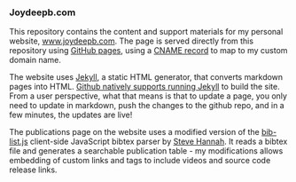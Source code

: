 ### Joydeepb.com


This repository contains the content and support materials for my personal website, www.joydeepb.com.
The page is served directly from this repository using [GitHub pages](https://pages.github.com/), using a [CNAME record](https://docs.github.com/en/pages/configuring-a-custom-domain-for-your-github-pages-site/managing-a-custom-domain-for-your-github-pages-site) to map to my custom domain name.

The website uses [Jekyll](https://jekyllrb.com/), a static HTML generator, that converts markdown pages into HTML. [Github natively supports running Jekyll](https://docs.github.com/en/pages/setting-up-a-github-pages-site-with-jekyll) to build the site. From a user perspective, what that means is that to update a page, you only need to update in markdown, push the changes to the github repo, and in a few minutes, the updates are live!

The publications page on the website uses a modified version of the [bib-list.js](assets/js/bib-list.js) client-side JavaScript bibtex parser by [Steve Hannah](https://sjhannah.com/blog/). It reads a bibtex file and generates a searchable publication table - my modifications allows embedding of custom links and tags to include videos and source code release links.
